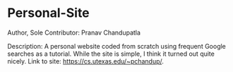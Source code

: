 # Personal-Site
Author, Sole Contributor: Pranav Chandupatla

Description: A personal website coded from scratch using frequent Google searches as a tutorial. While the site is simple, I think it turned out quite nicely.
Link to site: https://cs.utexas.edu/~pchandup/.
